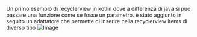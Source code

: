 Un primo esempio di recyclerview in kotlin dove a differenza di java si può passare una funzione come se fosse un parametro.
è stato aggiunto in seguito un adattatore che permette di inserire nella recyclerview items di diverso tipo
![Image](recyclerviewmultiitem.jpg)
